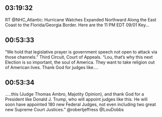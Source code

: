 ## 03:19:32
RT @NHC_Atlantic: Hurricane Watches Expanded Northward Along the East Coast to the Florida/Georgia Border. Here are the 11 PM EDT 09/01 Key…
## 00:53:33
“We hold that legislative prayer is government speech not open to attack via those channels.” Third Circuit, Court of Appeals. “Lou, that’s why this next Election is so important, the soul of America. They want to take religion out of American lives. Thank God for judges like....
## 00:53:34
.....this (Judge Thomas Ambro, Majotity Opinion), and thank God for a President like Donald J. Trump, who will appoint judges like this. He will soon have appointed 180 new Federal Judges, not even including two great new Supreme Court Justices.” @robertjeffress @LouDobbs
